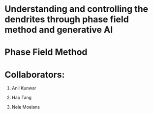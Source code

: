 # Understanding and controlling the dendrites through phase field method and generative AI


# Phase Field Method 




# Collaborators:

1. Anil Kunwar 

2. Hao Tang

3. Nele Moelans
